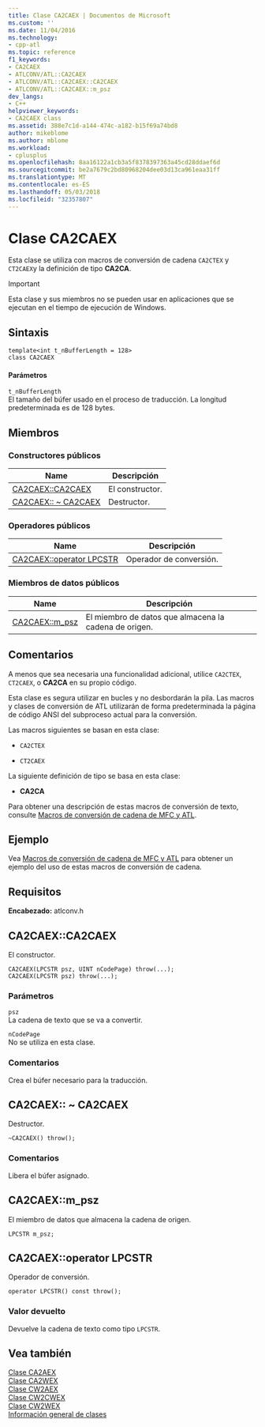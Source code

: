 ```yaml
---
title: Clase CA2CAEX | Documentos de Microsoft
ms.custom: ''
ms.date: 11/04/2016
ms.technology:
- cpp-atl
ms.topic: reference
f1_keywords:
- CA2CAEX
- ATLCONV/ATL::CA2CAEX
- ATLCONV/ATL::CA2CAEX::CA2CAEX
- ATLCONV/ATL::CA2CAEX::m_psz
dev_langs:
- C++
helpviewer_keywords:
- CA2CAEX class
ms.assetid: 388e7c1d-a144-474c-a182-b15f69a74bd8
author: mikeblome
ms.author: mblome
ms.workload:
- cplusplus
ms.openlocfilehash: 8aa16122a1cb3a5f8378397363a45cd28ddaef6d
ms.sourcegitcommit: be2a7679c2bd80968204dee03d13ca961eaa31ff
ms.translationtype: MT
ms.contentlocale: es-ES
ms.lasthandoff: 05/03/2018
ms.locfileid: "32357807"
---
```

# <a name="ca2caex-class"></a>Clase CA2CAEX
Esta clase se utiliza con macros de conversión de cadena `CA2CTEX` y `CT2CAEX`y la definición de tipo **CA2CA**.  
  
> [!IMPORTANT]
>  Esta clase y sus miembros no se pueden usar en aplicaciones que se ejecutan en el tiempo de ejecución de Windows.  
  
## <a name="syntax"></a>Sintaxis  
  
```
template<int t_nBufferLength = 128>  
class CA2CAEX
```  
  
#### <a name="parameters"></a>Parámetros  
 `t_nBufferLength`  
 El tamaño del búfer usado en el proceso de traducción. La longitud predeterminada es de 128 bytes.  
  
## <a name="members"></a>Miembros  
  
### <a name="public-constructors"></a>Constructores públicos  
  
|Name|Descripción|  
|----------|-----------------|  
|[CA2CAEX::CA2CAEX](#ca2caex)|El constructor.|  
|[CA2CAEX:: ~ CA2CAEX](#dtor)|Destructor.|  
  
### <a name="public-operators"></a>Operadores públicos  
  
|Name|Descripción|  
|----------|-----------------|  
|[CA2CAEX::operator LPCSTR](#operator_lpcstr)|Operador de conversión.|  
  
### <a name="public-data-members"></a>Miembros de datos públicos  
  
|Name|Descripción|  
|----------|-----------------|  
|[CA2CAEX::m_psz](#m_psz)|El miembro de datos que almacena la cadena de origen.|  
  
## <a name="remarks"></a>Comentarios  
 A menos que sea necesaria una funcionalidad adicional, utilice `CA2CTEX`, `CT2CAEX`, o **CA2CA** en su propio código.  
  
 Esta clase es segura utilizar en bucles y no desbordarán la pila. Las macros y clases de conversión de ATL utilizarán de forma predeterminada la página de código ANSI del subproceso actual para la conversión.  
  
 Las macros siguientes se basan en esta clase:  
  
- `CA2CTEX`  
  
- `CT2CAEX`  
  
 La siguiente definición de tipo se basa en esta clase:  
  
- **CA2CA**  
  
 Para obtener una descripción de estas macros de conversión de texto, consulte [Macros de conversión de cadena de MFC y ATL](string-conversion-macros.md).  
  
## <a name="example"></a>Ejemplo  
 Vea [Macros de conversión de cadena de MFC y ATL](string-conversion-macros.md) para obtener un ejemplo del uso de estas macros de conversión de cadena.  
  
## <a name="requirements"></a>Requisitos  
 **Encabezado:** atlconv.h  
  
##  <a name="ca2caex"></a>  CA2CAEX::CA2CAEX  
 El constructor.  
  
```
CA2CAEX(LPCSTR psz, UINT nCodePage) throw(...);
CA2CAEX(LPCSTR psz) throw(...);
```  
  
### <a name="parameters"></a>Parámetros  
 `psz`  
 La cadena de texto que se va a convertir.  
  
 `nCodePage`  
 No se utiliza en esta clase.  
  
### <a name="remarks"></a>Comentarios  
 Crea el búfer necesario para la traducción.  
  
##  <a name="dtor"></a>  CA2CAEX:: ~ CA2CAEX  
 Destructor.  
  
```
~CA2CAEX() throw();
```  
  
### <a name="remarks"></a>Comentarios  
 Libera el búfer asignado.  
  
##  <a name="m_psz"></a>  CA2CAEX::m_psz  
 El miembro de datos que almacena la cadena de origen.  
  
```
LPCSTR m_psz;
```  
  
##  <a name="operator_lpcstr"></a>  CA2CAEX::operator LPCSTR  
 Operador de conversión.  
  
```  
operator LPCSTR() const throw();
```  
  
### <a name="return-value"></a>Valor devuelto  
 Devuelve la cadena de texto como tipo `LPCSTR`.  
  
## <a name="see-also"></a>Vea también  
 [Clase CA2AEX](../../atl/reference/ca2aex-class.md)   
 [Clase CA2WEX](../../atl/reference/ca2wex-class.md)   
 [Clase CW2AEX](../../atl/reference/cw2aex-class.md)   
 [Clase CW2CWEX](../../atl/reference/cw2cwex-class.md)   
 [Clase CW2WEX](../../atl/reference/cw2wex-class.md)   
 [Información general de clases](../../atl/atl-class-overview.md)
